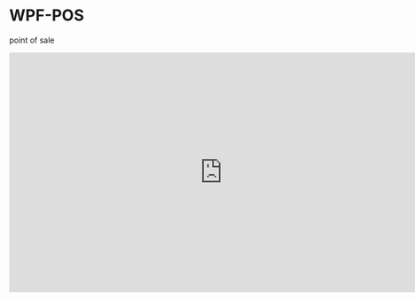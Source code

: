 # WPF-POS
point of sale

<iframe width="768" height="432" src="https://www.youtube.com/embed/iEwnVaI6xwA" frameborder="0" allow="accelerometer; autoplay; clipboard-write; encrypted-media; gyroscope; picture-in-picture" allowfullscreen></iframe>
